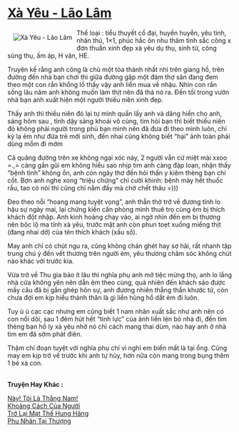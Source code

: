 <a href="https://utruyen.com/xa-yeu-lao-lam/21220/" title="Xà Yêu - Lão Lâm"><h1>Xà Yêu - Lão Lâm</h1></a><div style="display:table"><img align="right" style="float: left; padding: 10px;" src="https://utruyen.com/images/story/200x260/xa-yeu-lao-lam.jpg" alt="Xà Yêu - Lão Lâm">Thể loại : tiểu thuyết cổ đại, huyền huyễn, yêu tinh, nhân thú, 1×1, phúc hắc ôn nhu thâm tình sắc công x đơn thuần xinh đẹp xà yêu dụ thụ, sinh tử, công sủng thụ, ấm áp, H văn, HE.<p></p>Truyện kể rằng anh công là chủ một tòa thành nhất nhì trên giang hồ, trên đường đến nhà bạn chơi thì giữa đường gặp một đám thợ săn đang đem theo một con rắn khổng lồ thấy vậy anh liển mua về nhậu. Nhìn con rắn sống lâu năm anh không muốn làm thịt nên đã thả nó ra. Đến tối trong vườn nhà bạn anh xuất hiện một người thiếu niên xinh đẹp.<p></p>Thấy anh thì thiếu niên đó lại tự mình quấn lấy anh và dâng hiến cho anh, sáng hôm sau , tỉnh dậy sảng khoái vô cùng, tìm hỏi bạn thì biết thiếu niên đó không phải người trong phủ bạn mình nên đã đưa đi theo mình luôn, chỉ kỳ lạ ẻm như đứa trẻ mới sinh, đến nhai cũng không biết “hại” ảnh toàn phải dùng mồm đi mớm<p></p>Cả quãng đường trên xe không ngại xóc nảy, 2 người vẫn cứ miệt mài xxoo =.,= càng gần gũi em không hiểu sao nhịp tim anh càng đập loạn, nhận thấy “bệnh tình” không ổn, anh còn ngây thơ đến hỏi thần y kiêm thèng bạn chí cốt. Bợn anh nghe xong “triệu chứng” chỉ cười khinh: bệnh mày hết thuốc rầu, tao có nói thì cũng chỉ nằm đấy mà chờ chết thâu =)))<p></p>Đeo theo nỗi “hoang mang tuyệt vọng”, anh thẫn thờ trở về đương tính lo hậu sự ngày mai, lại chứng kiến căn phòng mình thuê trọ cùng ẻm bị thích khách đột nhập. Anh kinh hoảng chạy vào, ai ngờ nhìn đến em bị thương nên bộc lộ ma tính xà yêu, trước mặt anh còn phun toẹt xuống miếng thịt (đang nhai dở) của tên thích khách (xấu số).<p></p>May anh chỉ có chút ngu ra, cũng không chán ghét hay sợ hãi, rất nhanh tập trung chú ý đến vết thương trên người ẻm, yêu thương chăm sóc không chút nào khác với trước kia.<p></p>Vừa trở về Thu gia bảo ít lâu thì nghĩa phụ anh mở tiệc mừng thọ, anh lo lắng nhà cửa không yên nên dẫn ẻm theo cùng, quả nhiên đến khách sáo được mấy câu đã bị gắn ghép hôn sự, anh đương nhiên thẳng thắn khước từ, còn chưa đợi em kịp hiểu thành thân là gì liền hùng hổ dắt ẻm đi luôn.<p></p>Tuy ù ù cạc cạc nhưng em cũng biết 1 nam nhân xuất sắc như anh nên có con nối dõi, sau 1 đêm hút hết “tinh lực” của ảnh liền lén bỏ nhà đi, đến tìm thèng bạn hồ ly xà yêu nhờ nó chỉ cách mang thai dùm, nào hay anh ở nhà tìm em đã sớm phát điên.<p></p>Thậm chí đoạn tuyệt với nghĩa phụ chỉ vì nghĩ em biến mất là tại ổng. Cũng may em kịp trở về trước khi anh tự hủy, hơn nữa còn mang trong bụng thêm 1 bé xà con.</div><p><br><b>Truyện Hay Khác :</b></p><a href="https://utruyen.com/nay-toi-la-thang-nam/21174/" alt="Này! Tôi Là Thẳng Nam!">Này! Tôi Là Thẳng Nam!</a><br/><a href="https://github.com/quanluxury/dammy/tree/master/truyenhay/24709/" alt="Khoảng Cách Của Người">Khoảng Cách Của Người</a><br/><a href="https://truyenngontinhay.wordpress.com/2019/10/03/tro-lai-mat-the-hung-hang/" alt="Trở Lại Mạt Thế Hung Hăng">Trở Lại Mạt Thế Hung Hăng</a><br/><a href="https://www.scoop.it/topic/utruyen/p/4117330682/2020/04/03/phu-nhan-tai-thuong" alt="Phu Nhân Tại Thượng">Phu Nhân Tại Thượng</a><br/>